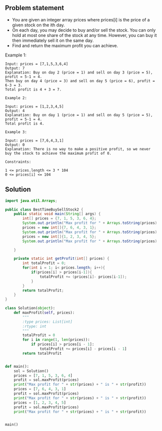 ## Problem statement

- You are given an integer array prices where prices[i] is the price of a given stock on the ith day.
- On each day, you may decide to buy and/or sell the stock. You can only hold at most one share of the stock at any time. However, you can buy it then immediately sell it on the same day.
- Find and return the maximum profit you can achieve.

Example 1:
```
Input: prices = [7,1,5,3,6,4]
Output: 7
Explanation: Buy on day 2 (price = 1) and sell on day 3 (price = 5), profit = 5-1 = 4.
Then buy on day 4 (price = 3) and sell on day 5 (price = 6), profit = 6-3 = 3.
Total profit is 4 + 3 = 7.
```
```
Example 2:

Input: prices = [1,2,3,4,5]
Output: 4
Explanation: Buy on day 1 (price = 1) and sell on day 5 (price = 5), profit = 5-1 = 4.
Total profit is 4.
```
```
Example 3:

Input: prices = [7,6,4,3,1]
Output: 0
Explanation: There is no way to make a positive profit, so we never buy the stock to achieve the maximum profit of 0.
```
```
Constraints:

1 <= prices.length <= 3 * 104
0 <= prices[i] <= 104
```

## Solution

```java
import java.util.Arrays;

public class BestTimeBuySellStock2 {
    public static void main(String[] args) {
        int[] prices = {7, 1, 5, 3, 6, 4};
        System.out.println("Max profit for " + Arrays.toString(prices) + " is " + getProfit(prices));
        prices = new int[]{7, 6, 4, 3, 1};
        System.out.println("Max profit for " + Arrays.toString(prices) + " is " + getProfit(prices));
        prices = new int[]{1, 2, 3, 4, 5};
        System.out.println("Max profit for " + Arrays.toString(prices) + " is " + getProfit(prices));

    }

    private static int getProfit(int[] prices) {
        int totalProfit = 0;
        for(int i = 1; i< prices.length; i++){
            if(prices[i] > prices[i-1]){
                totalProfit += (prices[i]- prices[i-1]);
            }
        }
        return totalProfit;
    }
}
```
```python
class Solution(object):
    def maxProfit(self, prices):
        """
        :type prices: List[int]
        :rtype: int
        """
        totalProfit = 0
        for i in range(1, len(prices)):
            if prices[i] > prices[i - 1]:
                totalProfit += prices[i] - prices[i - 1]
        return totalProfit


def main():
    sol = Solution()
    prices = [7, 1, 5, 3, 6, 4]
    profit = sol.maxProfit(prices)
    print("Max profit for " + str(prices) + " is " + str(profit))
    prices = [7, 6, 4, 3, 1]
    profit = sol.maxProfit(prices)
    print("Max profit for " + str(prices) + " is " + str(profit))
    prices = [1, 2, 3, 4, 5]
    profit = sol.maxProfit(prices)
    print("Max profit for " + str(prices) + " is " + str(profit))


main()
```